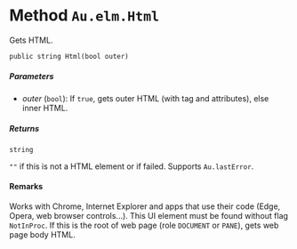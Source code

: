 # Method `Au.elm.Html`

Gets HTML.

```
public string Html(bool outer)
```

##### Parameters

- *outer*  (`bool`):
    If `true`, gets outer HTML (with tag and attributes), else inner HTML.

##### Returns

`string`

`""` if this is not a HTML element or if failed. Supports `Au.lastError`.

#### Remarks

Works with Chrome, Internet Explorer and apps that use their code (Edge, Opera, web browser controls...). This UI element must be found without flag `NotInProc`. If this is the root of web page (role `DOCUMENT` or `PANE`), gets web page body HTML.